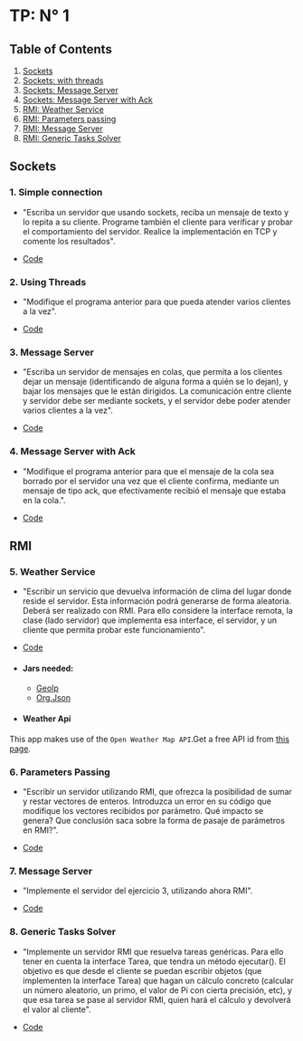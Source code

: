 # TP: N° 1

## Table of Contents
1. [Sockets](#1-simple-connection)
2. [Sockets: with threads](#2-using-threads)
3. [Sockets: Message Server](#3-message-server)
4. [Sockets: Message Server with Ack](#3-message-server-with-ack)
5. [RMI: Weather Service](#3-weather-service)
6. [RMI: Parameters passing](#3-parameters-passing)
7. [RMI: Message Server](#3-message-server)
8. [RMI: Generic Tasks Solver](#3-generic-tasks-solver)

## Sockets
### 1. Simple connection
- "Escriba un servidor que usando sockets, reciba un mensaje de texto y lo repita a su cliente. Programe también el cliente para verificar y probar el comportamiento del servidor. Realice la implementación en TCP y comente los resultados".

- [Code](tp1.Ex01)

### 2. Using Threads

- "Modifique el programa anterior para que pueda atender varios clientes a la vez".

- [Code](tp1.Ex02)

### 3. Message Server

- "Escriba un servidor de mensajes en colas, que permita a los clientes dejar un mensaje (identificando de alguna forma a quién se lo dejan), y bajar los mensajes que le están dirigidos. La comunicación entre cliente y servidor debe ser mediante sockets, y el servidor debe poder atender varios clientes a la vez".

- [Code](tp1.Ex03)

### 4. Message Server with Ack

- "Modifique el programa anterior para que el mensaje de la cola sea borrado por el servidor una vez que el cliente confirma, mediante un mensaje de tipo ack, que efectivamente recibió el mensaje que estaba en la cola.".

- [Code](tp1.Ex04)

## RMI

### 5. Weather Service

- "Escribir un servicio que devuelva información de clima del lugar donde reside el servidor. Esta información podrá generarse de forma aleatoria. Deberá ser realizado con RMI. Para ello considere la interface remota, la clase (lado servidor) que implementa esa interface, el servidor, y un cliente que permita probar este funcionamiento".

- [Code](tp1.Ex05)

- #### Jars needed:
  - [GeoIp](https://drive.google.com/file/d/0B13cNeaiufwVdm1lNWN0TXFtX3M/view?usp=sharing)
  - [Org.Json](https://drive.google.com/file/d/0B13cNeaiufwVQlg3MF9xek01VkE/view?usp=sharing)
- #### Weather Api
This app makes use of the `Open Weather Map API`.Get a free API id from [this page](https://openweathermap.org/appid).



### 6. Parameters Passing

- "Escribir un servidor utilizando RMI, que ofrezca la posibilidad de sumar y restar vectores de enteros. Introduzca un error en su código que modifique los vectores  recibidos por parámetro. Qué impacto se genera? Que conclusión saca sobre la forma de pasaje de parámetros en RMI?".

- [Code](tp1.Ex06)


### 7. Message Server

- "Implemente el servidor del ejercicio 3, utilizando ahora RMI".

- [Code](tp1.Ex07)

### 8. Generic Tasks Solver

- "Implemente un servidor RMI que resuelva tareas genéricas. Para ello tener en cuenta la interface Tarea, 	que tendra un método ejecutar(). El objetivo es que desde el cliente se puedan escribir objetos (que implementen la interface Tarea) que hagan un cálculo concreto (calcular un número aleatorio, un primo, el valor de Pi con cierta precisión, etc), y que esa tarea se pase al servidor RMI, quien hará el cálculo y devolverá el valor al cliente".

- [Code](tp1.Ex08)

